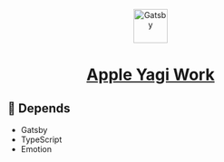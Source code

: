 <p align="center">
  <a href="https://www.gatsbyjs.com/?utm_source=starter&utm_medium=readme&utm_campaign=minimal-starter">
    <img alt="Gatsby" src="https://www.gatsbyjs.com/Gatsby-Monogram.svg" width="60" />
  </a>
</p>
<h1 align="center">
  <a href="https://apple-yagi.netlify.app/">Apple Yagi Work</a>
</h1>

## 🚀 Depends

- Gatsby
- TypeScript
- Emotion
